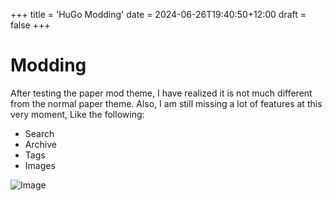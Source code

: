 +++
title = 'HuGo Modding'
date = 2024-06-26T19:40:50+12:00
draft = false
+++

# Modding
After testing the paper mod theme, I have realized it is not much different from the normal paper theme.  Also, I am still missing a lot of features at this very moment, Like the following:
- Search
- Archive
- Tags
- Images

![Image](/blog.png)